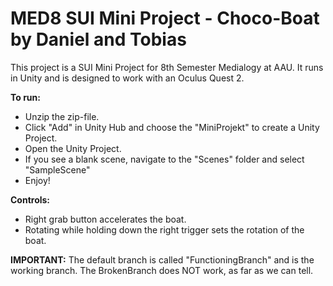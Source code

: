 # MED8 SUI Mini Project - Choco-Boat by Daniel and Tobias
This project is a SUI Mini Project for 8th Semester Medialogy at AAU. It runs in Unity and is designed to work with an Oculus Quest 2.

**To run:**
- Unzip the zip-file.
- Click "Add" in Unity Hub and choose the "MiniProjekt" to create a Unity Project.
- Open the Unity Project.
- If you see a blank scene, navigate to the "Scenes" folder and select "SampleScene"
- Enjoy!

**Controls:**
- Right grab button accelerates the boat.
- Rotating while holding down the right trigger sets the rotation of the boat.

**IMPORTANT:** The default branch is called "FunctioningBranch" and is the working branch. The BrokenBranch does NOT work, as far as we can tell.
